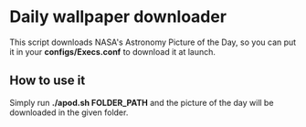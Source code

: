 # Daily wallpaper downloader

This script downloads NASA's Astronomy Picture of the Day, so you can put it in your **configs/Execs.conf** to download it at launch.

## How to use it

Simply run **./apod.sh FOLDER_PATH** and the picture of the day will be downloaded in the given folder.
